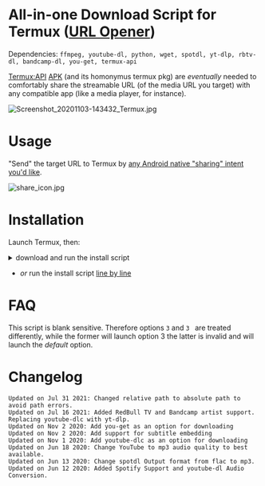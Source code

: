 # All-in-one Download Script for Termux ([URL Opener](https://wiki.termux.com/wiki/Intents_and_Hooks))

Dependencies: `ffmpeg, youtube-dl, python, wget, spotdl, yt-dlp, rbtv-dl, bandcamp-dl, you-get, termux-api`

[Termux:API](https://wiki.termux.com/wiki/Termux:API) [APK](https://f-droid.org/packages/com.termux.api/) (and its homonymus termux pkg) are *eventually* needed to comfortably share the streamable URL (of the media URL you target) with any compatible app (like a media player, for instance). 

![Screenshot_20201103-143432_Termux.jpg](/screenshot.png)

# Usage
"Send" the target URL to Termux by [any Android native "sharing" intent you'd like](https://developer.android.com/training/sharing/send).

![share_icon.jpg](/share_icon.jpg)


# Installation
Launch Termux, then:

<details><summary>download and run the install script</summary>
<p>
  
```
curl -s "https://raw.githubusercontent.com/NotesOfReality/Termux_url_opener_all_in_one_downloader/WIP/install.sh" > install.sh && bash install.sh
```
  
</p>
</details>

* _or_ run the install script [line by line](https://raw.githubusercontent.com/NotesOfReality/Termux_url_opener_all_in_one_downloader/WIP/install.sh)

# FAQ
This script is blank sensitive. Therefore options `3` and `3 ` are treated differently, while the former will launch option 3 the latter is invalid and will launch the _default_ option.

# Changelog
```
Updated on Jul 31 2021: Changed relative path to absolute path to avoid path errors.
Updated on Jul 16 2021: Added RedBull TV and Bandcamp artist support. Replacing youtube-dlc with yt-dlp.
Updated on Nov 2 2020: Add you-get as an option for downloading
Updated on Nov 2 2020: Add support for subtitle embedding
Updated on Nov 1 2020: Add youtube-dlc as an option for downloading
Updated on Jun 18 2020: Change YouTube to mp3 audio quality to best available.
Updated on Jun 13 2020: Change spotdl Output format from flac to mp3.
Updated on Jun 12 2020: Added Spotify Support and youtube-dl Audio Conversion.

```